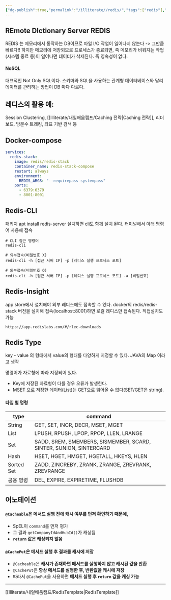 ```yaml
---
{"dg-publish":true,"permalink":"/illiterate//redis/","tags":["redis"],"noteIcon":"","created":"2025-03-04T16:53:00","updated":"2025-03-22T18:17:32+09:00"}
---
```


## REmote DIctionary Server REDIS

REDIS 는 메모리에서 동작하는 DB이므로 파일 I/O 작업이 일어나지 않는다 -> 그만큼 빠르다!!
하지만 메모리에 저장되므로 프로세스가 종료되면, 즉 메모리가 비워지는 작업(시스템 종료 등)이 일어나면 데이터가 삭제된다. 즉 영속성이 없다.

#### NoSQL

대표적인 Not Only SQL이다. 스키마와 SQL을 사용하는 관계형 데이터베이스와 달리 데이터를 관리하는 방법이 DB 마다 다르다.

## 레디스의 활용 예:

Session Clustering, [[Illiterate/내일배움캠프/Caching 전략\|Caching 전략]], 리더보드, 방문수 트래킹, 좌표 기반 검색 등

## Docker-compose

```yml
services:
  redis-stack:
    image: redis/redis-stack
    container_name: redis-stack-compose
    restart: always
    environment:
      REDIS_ARGS: "--requirepass systempass"
    ports:
      - 6379:6379
      - 8001:8001
```

## Redis-CLI

패키지 apt install redis-server 설치하면 cli도 함께 설치 된다. 터미널에서 아래 명령어 사용해 접속

```
# CLI 접근 명령어 
redis-cli

# 외부접속(비밀번호 X) 
redis-cli -h [접근 서버 IP] -p [레디스 실행 프로세스 포트] 

# 외부접속(비밀번호 O) 
redis-cli -h [접근 서버 IP] -p [레디스 실행 프로세스 포트] -a [비밀번호]
```

## Redis-Insight

app store에서 설치해야 외부 레디스에도 접속할 수 있다.
docker의 redis/redis-stack 버전을 설치해 접속(localhost:8001)하면 로컬 레디스만 접속된다.
직접설치도 가능
```dmz file
https://app.redislabs.com/#/rlec-downloads
```

## Redis Type

key - value 의 형태에서 value의 형태를 다양하게 지정할 수 있다. JAVA의 Map 이라고 생각

명령어가 자료형에 따라 지정되어 있다. 
- Key에 저장된 자료형이 다를 경우 오류가 발생한다.
- MSET 으로 저장한 데이터(List)는 GET으로 읽어올 수 없다(SET/GET은 string).

#### 타입 별 명령

| type       | command                                                            |
| ---------- | ------------------------------------------------------------------ |
| String     | GET, SET, INCR, DECR, MSET, MGET                                   |
| List       | LPUSH, RPUSH, LPOP, RPOP, LLEN, LRANGE                             |
| Set        | SADD, SREM, SMEMBERS, SISMEMBER, SCARD, SINTER, SUNION, SINTERCARD |
| Hash       | HSET, HGET, HMGET, HGETALL, HKEYS, HLEN                            |
| Sorted Set | ZADD, ZINCREBY, ZRANK, ZRANGE, ZREVRANK, ZREVRANGE                 |
| 공용 명령      | DEL, EXPIRE, EXPIRETIME, FLUSHDB                                   |

## 어노테이션

#### `@Cacheable`은 메서드 실행 전에 **캐시 여부를 먼저 확인**하기 때문에,

- SpEL이 `command`를 먼저 평가
- 그 결과 `getCompanyIdAndHubId()`가 캐싱됨
- **`return` 값은 캐싱되지 않음**

#### `@CachePut`은 **메서드 실행 후** 결과를 캐시에 저장

- `@Cacheable`은 **캐시가 존재하면 메서드를 실행하지 않고 캐시된 값을 반환**
- `@CachePut`은 **항상 메서드를 실행한 후, 반환값을 캐시에 저장**
- 따라서 `@CachePut`을 사용하면 **메서드 실행 후 `return` 값을 캐싱 가능**

---
[[Illiterate/내일배움캠프/RedisTemplate\|RedisTemplate]]